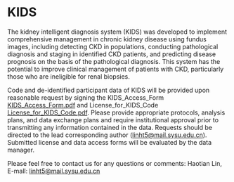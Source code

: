# KIDS

The kidney intelligent diagnosis system (KIDS) was developed to implement comprehensive management in chronic kidney disease using fundus images, including detecting CKD in populations, conducting pathological diagnosis and staging in identified CKD patients, and predicting disease prognosis on the basis of the pathological diagnosis. This system has the potential to improve clinical management of patients with CKD, particularly those who are ineligible for renal biopsies.

Code and de-identified participant data of KIDS will be provided upon reasonable request by signing the KIDS_Access_Form [KIDS_Access_Form.pdf](https://github.com/user-attachments/files/16519892/KIDS_Access_Form.pdf) and License_for_KIDS_Code [License_for_KIDS_Code.pdf](https://github.com/user-attachments/files/16519893/License_for_KIDS_Code.pdf). Please provide appropriate protocols, analysis plans, and data exchange plans and require institutional approval prior to transmitting any information contained in the data. Requests should be directed to the lead corresponding author (linht5@mail.sysu.edu.cn). Submitted license and data access forms will be evaluated by the data manager.

Please feel free to contact us for any questions or comments: Haotian Lin, E-mall: linht5@mail.sysu.edu.cn
